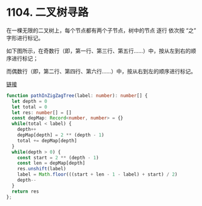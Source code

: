 # 1104. 二叉树寻路

在一棵无限的二叉树上，每个节点都有两个子节点，树中的节点 逐行 依次按 “之” 字形进行标记。

如下图所示，在奇数行（即，第一行、第三行、第五行……）中，按从左到右的顺序进行标记；

而偶数行（即，第二行、第四行、第六行……）中，按从右到左的顺序进行标记。

[链接](https://leetcode-cn.com/problems/path-in-zigzag-labelled-binary-tree)

```ts
function pathInZigZagTree(label: number): number[] {
  let depth = 0
  let total = 0
  let res: number[] = []
  const depMap: Record<number, number> = {}
  while(total < label) {
    depth++
    depMap[depth] = 2 ** (depth - 1)
    total += depMap[depth]
  }
  while(depth > 0) {
    const start = 2 ** (depth - 1)
    const len = depMap[depth]
    res.unshift(label)
    label = Math.floor(((start + len - 1 - label) + start) / 2)
    depth--
  }
  return res
};
```
